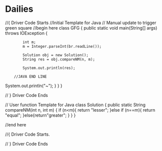 # Dailies
//{ Driver Code Starts
//Initial Template for Java
// Manual update to trigger green square
//begin here
class GFG {
    public static void main(String[] args) throws IOException {
   
            
            int m;
            m = Integer.parseInt(br.readLine());
            
            Solution obj = new Solution();
            String res = obj.compareNM(n, m);
            
            System.out.println(res);
            
        //JAVA END LINE
        
System.out.println("~");
}
    }
}


// } Driver Code Ends

// User function Template for Java
class Solution {
    public static String compareNM(int n, int m) {
      if (n<m){
          return "lesser";
      }else if (n==m){
          return "equal";
      }else{return"greater";
      }
    }
}

//end here

//{ Driver Code Starts.

// } Driver Code Ends

